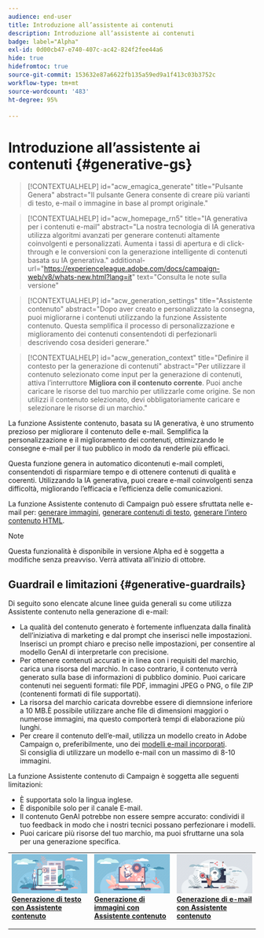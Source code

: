 ```yaml
---
audience: end-user
title: Introduzione all’assistente ai contenuti
description: Introduzione all’assistente ai contenuti
badge: label="Alpha"
exl-id: 0d00cb47-e740-407c-ac42-824f2fee44a6
hide: true
hidefromtoc: true
source-git-commit: 153632e87a6622fb135a59ed9a1f413c03b3752c
workflow-type: tm+mt
source-wordcount: '483'
ht-degree: 95%

---
```


# Introduzione all’assistente ai contenuti {#generative-gs}

>[!CONTEXTUALHELP]
>id="acw_emagica_generate"
>title="Pulsante Genera"
>abstract="Il pulsante Genera consente di creare più varianti di testo, e-mail o immagine in base al prompt originale."

<!--TO REMOVE BELOW-->
>[!CONTEXTUALHELP]
>id="acw_homepage_rn5"
>title="IA generativa per i contenuti e-mail"
>abstract="La nostra tecnologia di IA generativa utilizza algoritmi avanzati per generare contenuti altamente coinvolgenti e personalizzati. Aumenta i tassi di apertura e di click-through e le conversioni con la generazione intelligente di contenuti basata su IA generativa."
>additional-url="https://experienceleague.adobe.com/docs/campaign-web/v8/whats-new.html?lang=it" text="Consulta le note sulla versione"

<!--TO REMOVE ABOVE-->

>[!CONTEXTUALHELP]
>id="acw_generation_settings"
>title="Assistente contenuto"
>abstract="Dopo aver creato e personalizzato la consegna, puoi migliorarne i contenuti utilizzando la funzione Assistente contenuto. Questa semplifica il processo di personalizzazione e miglioramento dei contenuti consentendoti di perfezionarli descrivendo cosa desideri generare."


>[!CONTEXTUALHELP]
>id="acw_generation_context"
>title="Definire il contesto per la generazione di contenuti"
>abstract="Per utilizzare il contenuto selezionato come input per la generazione di contenuti, attiva l’interruttore **Migliora con il contenuto corrente**. Puoi anche caricare le risorse del tuo marchio per utilizzarle come origine. Se non utilizzi il contenuto selezionato, devi obbligatoriamente caricare e selezionare le risorse di un marchio."

La funzione Assistente contenuto, basata su IA generativa, è uno strumento prezioso per migliorare il contenuto delle e-mail. Semplifica la personalizzazione e il miglioramento dei contenuti, ottimizzando le consegne e-mail per il tuo pubblico in modo da renderle più efficaci.

Questa funzione genera in automatico dicontenuti e-mail completi, consentendoti di risparmiare tempo e di ottenere contenuti di qualità e coerenti. Utilizzando la IA generativa, puoi creare e-mail coinvolgenti senza difficoltà, migliorando l’efficacia e l’efficienza delle comunicazioni.


La funzione Assistente contenuto di Campaign può essere sfruttata nelle e-mail per: [generare immagini](generative-image.md), [generare contenuti di testo](generative-content.md), [generare l’intero contenuto HTML](generative-email.md).

>[!NOTE]
>
>Questa funzionalità è disponibile in versione Alpha ed è soggetta a modifiche senza preavviso. Verrà attivata all’inizio di ottobre.

## Guardrail e limitazioni {#generative-guardrails}

Di seguito sono elencate alcune linee guida generali su come utilizza Assistente contenuto nella generazione di e-mail:

* La qualità del contenuto generato è fortemente influenzata dalla finalità dell’iniziativa di marketing e dal prompt che inserisci nelle impostazioni. Inserisci un prompt chiaro e preciso nelle impostazioni, per consentire al modello GenAI di interpretarle con precisione. 
* Per ottenere contenuti accurati e in linea con i requisiti del marchio, carica una risorsa del marchio. In caso contrario, il contenuto verrà generato sulla base di informazioni di pubblico dominio. Puoi caricare contenuti nei seguenti formati: file PDF, immagini JPEG o PNG, o file ZIP (contenenti formati di file supportati).
* La risorsa del marchio caricata dovrebbe essere di diemnsione inferiore a 10 MB.È possibile utilizzare anche file di dimensioni maggiori o numerose immagini, ma questo comporterà tempi di elaborazione più lunghi.
* Per creare il contenuto dell’e-mail, utilizza un modello creato in Adobe Campaign o, preferibilmente, uno dei [modelli e-mail incorporati](../email/create-email-templates.md). Si consiglia di utilizzare un modello e-mail con un massimo di 8-10 immagini.


La funzione Assistente contenuto di Campaign è soggetta alle seguenti limitazioni:

* È supportata solo la lingua inglese.
* È disponibile solo per il canale E-mail.
* Il contenuto GenAI potrebbe non essere sempre accurato: condividi il tuo feedback in modo che i nostri tecnici possano perfezionare i modelli.
* Puoi caricare più risorse del tuo marchio, ma puoi sfruttarne una sola per una generazione specifica.



<table style="table-layout:fixed"><tr style="border: 0;">
<td>
<a href="generative-content.md">
<img alt="Generazione di testo" src="assets/do-not-localize/text-genai.jpeg">
</a>
<div>
<a href="generative-content.md"><strong>Generazione di testo con Assistente contenuto</strong></a>
</div>
<p>
</td>
<td>
<a href="generative-image.md">
<img alt="Generazione di immagini" src="assets/do-not-localize/image-genai.jpeg">
</a>
<div><a href="generative-image.md"><strong>Generazione di immagini con Assistente contenuto</strong>
</div>
<p>
</td>
<td>
<a href="generative-email.md">
<img alt="Generazione di e-mail" src="assets/do-not-localize/email-genai.jpeg">
</a>
<div>
<a href="generative-email.md"><strong>Generazione di e-mail con Assistente contenuto</strong></a>
</div>
<p></td>
</tr></table>
